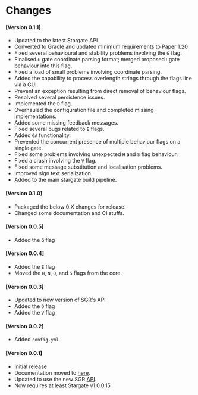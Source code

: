 # Changes

#### [Version 0.1.1]

- Updated to the latest Stargate API
- Converted to Gradle and updated minimum requirements to Paper 1.20
- Fixed several behavioural and stability problems involving the `G` flag.
- Finalised `G` gate coordinate parsing format; merged proposed`J` gate behaviour into this flag.
- Fixed a load of small problems involving coordinate parsing.
- Added the capability to process overlength strings through the flags line via a GUI.
- Prevent an exception resulting from direct removal of behaviour flags.
- Resolved several persistence issues.
- Implemented the `D` flag.
- Overhauled the configuration file and completed missing implementations.
- Added some missing feedback messages.
- Fixed several bugs related to `E` flags.
- Added `GA` functionality.
- Prevented the concurrent presence of multiple behaviour flags on a single gate.
- Fixed some problems involving unexpected `H` and `S` flag behaviour.
- Fixed a crash involving the `V` flag.
- Fixed some message substitution and localisation problems.
- Improved sign text serialization.
- Added to the main stargate build pipeline.

#### [Version 0.1.0]

- Packaged the below 0.X changes for release.
- Changed some documentation and CI stuffs.

#### [Version 0.0.5]

- Added the `G` flag

#### [Version 0.0.4]

- Added the `E` flag
- Moved the `H`, `N`, `Q`, and `S` flags from the core.

#### [Version 0.0.3]

- Updated to new version of SGR's API
- Added the `D` flag
- Added the `V` flag

#### [Version 0.0.2]

- Added `config.yml`

#### [Version 0.0.1]

- Initial release
- Documentation moved to [here](https://sgrewritten.org/infosgm).
- Updated to use the new SGR [API](https://sgrewritten.org/api).
- Now requires at least Stargate v1.0.0.15
